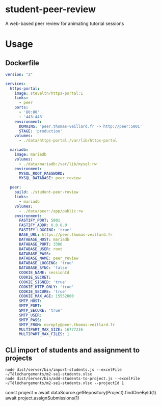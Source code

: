 # student-peer-review
A web-based peer review for animating tutorial sessions

# Usage

## Dockerfile

```yml
version: "2"

services:
  https-portal:
    image: steveltn/https-portal:1
    links:
      - peer
    ports:
      - '80:80'
      - '443:443'
    environment:
      DOMAINS: 'peer.thomas-veillard.fr -> http://peer:5001'
      STAGE: 'production'
    volumes:
      - ./data/https-portal:/var/lib/https-portal

  mariadb:
    image: mariadb
    volumes:
      - ./data/mariadb:/var/lib/mysql:rw
    environment:
      MYSQL_ROOT_PASSWORD:
      MYSQL_DATABASE: peer_review

  peer:
    build: ./student-peer-review
    links:
      - mariadb
    volumes:
      - ./data/peer:/app/public:rw
    environment:
      FASTIFY_PORT: 5001
      FASTIFY_ADDR: 0.0.0.0
      FASTIFY_LOGGING: 'true'
      BASE_URL: https://peer.thomas-veillard.fr
      DATABASE_HOST: mariadb
      DATABASE_PORT: 3306
      DATABASE_USER: root
      DATABASE_PASS: 
      DATABASE_NAME: peer_review
      DATABASE_LOGGING: 'true'
      DATABASE_SYNC: 'false'
      COOKIE_NAME: sessionId
      COOKIE_SECRET: 
      COOKIE_SIGNED: 'true'
      COOKIE_HTTP_ONLY: 'true'
      COOKIE_SECURE: 'true'
      COOKIE_MAX_AGE: 15552000
      SMTP_HOST: 
      SMTP_PORT: 
      SMTP_SECURE: 'true'
      SMTP_USER: 
      SMTP_PASS: 
      SMTP_FROM: noreply@peer.thomas-veillard.fr
      MULTIPART_MAX_SIZE: 16777216
      MULTIPART_MAX_FILES: 1
```

## CLI import of students and assignment to projects

```
node dist/server/bin/import-students.js --excelFile ~/Téléchargements/m2-se1-students.xlsx
node dist/server/bin/add-students-to-project.js --excelFile ~/Téléchargements/m2-se1-students.xlsx --projectId 1
```

const project = await dataSource.getRepository(Project).findOneById(1)
await project.assignSubmissions(1)

